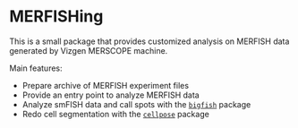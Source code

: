 # MERFISHing

This is a small package that provides customized analysis on MERFISH data generated by Vizgen MERSCOPE machine.

Main features:

-   Prepare archive of MERFISH experiment files
-   Provide an entry point to analyze MERFISH data
-   Analyze smFISH data and call spots with the [`bigfish`](https://github.com/fish-quant/big-fish) package
-   Redo cell segmentation with the [`cellpose`](https://github.com/MouseLand/cellpose) package

```{tableofcontents}

```
